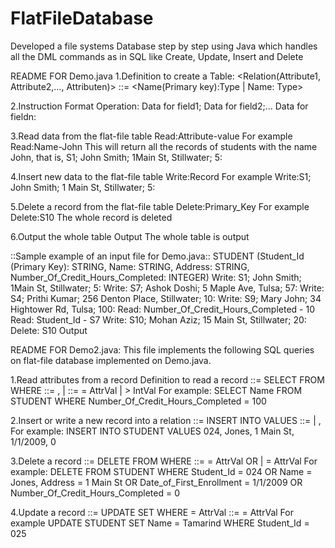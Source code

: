 # FlatFileDatabase
Developed a file systems Database step by step using Java which handles all the DML commands as in SQL like Create, Update, Insert and Delete

README FOR Demo.java
1.Definition to create a Table:
<Relation(Attribute1, Attribute2,…, Attributen)>
<Attributei>::= <Name(Primary key):Type | Name: Type>

2.Instruction Format
Operation: Data for field1; Data for field2;… Data for fieldn:

3.Read data from the flat-file table
Read:Attribute-value 
For example
Read:Name-John
This will return all the records of students with the name John, that is,
S1; John Smith; 1Main St, Stillwater; 5:

4.Insert new data to the flat-file table
Write:Record
For example
Write:S1; John Smith; 1 Main St, Stillwater; 5:

5.Delete a record from the flat-file table
Delete:Primary_Key
For example
Delete:S10
The whole record is deleted

6.Output the whole table
Output
The whole table is output

::Sample example of an input file for Demo.java::
STUDENT (Student_Id (Primary Key): STRING, Name: STRING, Address: STRING,
Number_Of_Credit_Hours_Completed: INTEGER)
Write: S1; John Smith; 1Main St, Stillwater; 5:
Write: S7; Ashok Doshi; 5 Maple Ave, Tulsa; 57:
Write: S4; Prithi Kumar; 256 Denton Place, Stillwater; 10:
Write: S9; Mary John; 34 Hightower Rd, Tulsa; 100:
Read: Number_Of_Credit_Hours_Completed - 10
Read: Student_Id - S7
Write: S10; Mohan Aziz; 15 Main St, Stillwater; 20:
Delete: S10
Output



README FOR Demo2.java:
This file implements  the following SQL queries on  flat-file database implemented on Demo.java.

1.Read attributes from a record
Definition to read a record
<SFW> ::= SELECT <AttrList> FROM <Relation> WHERE <Condition>
<AttrList> ::= <Attribute>, <AttrList> | <Attribute>
<Condition> ::= <Attribute> = AttrVal | <Attribute> > IntVal
For example:
SELECT Name FROM STUDENT WHERE Number_Of_Credit_Hours_Completed = 100

2.Insert or write a new record into a relation
<Insert> ::= INSERT INTO <Relation> VALUES <AttrValList>
<AttrValList> ::= <AttrVal> | <AttrValList>, <AttrVal>
For example:
INSERT INTO STUDENT VALUES 024, Jones, 1 Main St, 1/1/2009, 0

3.Delete a record
<Delete> ::= DELETE FROM <Relation> WHERE <AttrL>
<AttrL> ::= <Attribute> = AttrVal OR <AttrL> | <Attribute> = AttrVal
For example:
DELETE FROM STUDENT WHERE Student_Id = 024 OR Name = Jones, Address = 1 Main St OR Date_of_First_Enrollment = 1/1/2009 OR Number_Of_Credit_Hours_Completed = 0

4.Update a record
<Update> ::= UPDATE <Relation> SET <AttrL> WHERE <Attribute> = AttrVal
<AttrL> ::= <Attribute> = AttrVal
For example
UPDATE STUDENT SET Name = Tamarind WHERE Student_Id = 025



